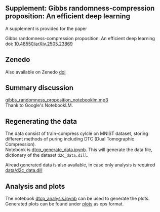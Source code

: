 ## Supplement: Gibbs randomness-compression proposition: An efficient deep learning

A supplement is provided for the paper   

Gibbs randomness-compression proposition: An efficient deep learning     
doi: [10.48550/arXiv.2505.23869](https://arxiv.org/abs/2505.23869)  

## Zenedo 

Also available on Zenedo [doi](https://doi.org/10.5281/zenodo.15751973)

## Summary discussion

[gibbs_randomness_proposition_notebooklm.mp3](gibbs_randomness_proposition_notebooklm.mp3)  
Thank to Google's NotebookLM.

## Regenerating the data 

The data consist of train-compress cylcle on MNIST dataset, storing
different methods of puring including DTC (Dual Tomographic Compression).  
Notebook is [dtcp_generate_data.ipynb](dtcp_generate_data.ipynb). 
This will generate the data file, dictionary of the dataset `d2c_data.dill`.

Alread generated data is also available, in case only analysis is required
[data/d2c_data.dill](data/d2c_data.dill)

## Analysis and plots 

The notebook [dtcp_analysis.ipynb](dtcp_analysis.ipynb) can be used to 
generate the plots. Generated plots can be found under [plots](plots) as 
eps format. 
